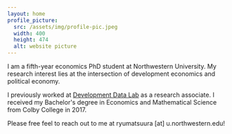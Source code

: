 ```yaml
---
layout: home
profile_picture:
  src: /assets/img/profile-pic.jpeg
  width: 400
  height: 474
  alt: website picture
---
```


<p>
I am a fifth-year economics PhD student at Northwestern University. My
research interest lies at the intersection of development economics and political economy. 
</p>

<p>
I previously worked at <a href="http://www.devdatalab.org">Development Data Lab</a> as a research associate. I received my Bachelor's degree in Economics and Mathematical Science from Colby College in 2017.
</p>

</p>
Please free feel to reach out to me at ryumatsuura [at] u.northwestern.edu!
</p>